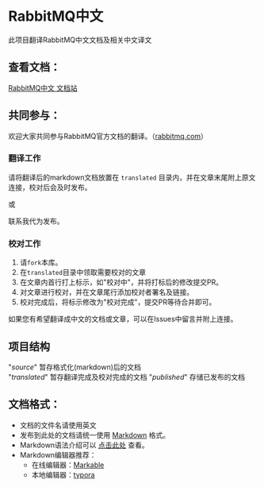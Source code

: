 # RabbitMQ中文

此项目翻译RabbitMQ中文文档及相关中文译文

## 查看文档：

[RabbitMQ中文 文档站](http://rabbitmq.mr-ping.com)

## 共同参与：

欢迎大家共同参与RabbitMQ官方文档的翻译。（[rabbitmq.com](http://rabbitmq.com)）

### 翻译工作

请将翻译后的markdown文档放置在 `translated`
目录内，并在文章末尾附上原文连接，校对后会及时发布。

或

联系我代为发布。

### 校对工作

1. 请`fork`本库。
2. 在`translated`目录中领取需要校对的文章
3. 在文章内首行打上标示，如"校对中"，并将打标后的修改提交PR。
4. 对文章进行校对，并在文章尾行添加校对者署名及链接。
5. 校对完成后，将标示修改为"校对完成"，提交PR等待合并即可。


如果您有希望翻译成中文的文档或文章，可以在Issues中留言并附上连接。

## 项目结构

"*source*" 暂存格式化(markdown)后的文档  
"*translated*" 暂存翻译完成及校对完成的文档 
"*published*" 存储已发布的文档

## 文档格式：

- 文档的文件名请使用英文
- 发布到此处的文档请统一使用 [Markdown](http://zh.wikipedia.org/wiki/Markdown) 格式。
- Markdown语法介绍可以 [点击此处](http://wowubuntu.com/markdown/) 查看。
- Markdown编辑器推荐：
    - 在线编辑器：[Markable](http://markable.in/)
    - 本地编辑器：[typora](https://typora.io)
